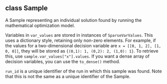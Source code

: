 ## <span class="class-func-prefix">class</span> <span class="class-func-name">Sample</span>

A Sample representing an individual solution found by running the mathematical optimization model.

Variables in `var_values` are stored in instances of `SparseVarValues`. This uses a dictionary
style, retaining only non-zero elements. For example, if the values for a two-dimensional
decision variable are `x = [[0, 1, 2], [1, 0, 0]]`, they will be stored as
`{(0,1): 1, (0,2): 2, (1,0): 1}`. To retrieve this, use `sample.var_values["x"].values`.
If you want a dense array of decision variables, you can use the `to_dense()` method.

`run_id` is a unique identifier of the run in which this sample was found.
Note that this is not the same as a unique identifier of the Sample.



